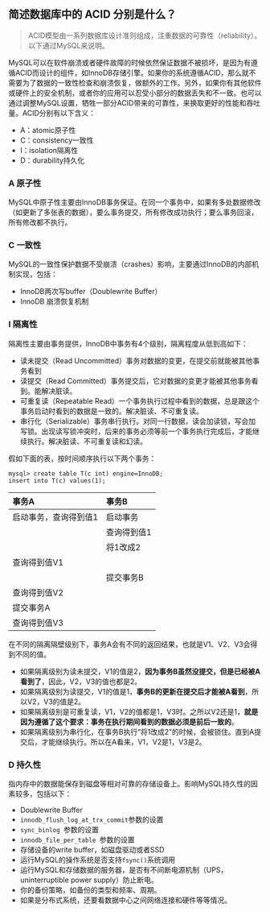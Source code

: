 ## 简述数据库中的 ACID 分别是什么？
>ACID模型由一系列数据库设计准则组成，注重数据的可靠性（reliability）。以下通过MySQL来说明。

MySQL可以在软件崩溃或者硬件故障的时候依然保证数据不被损坏，是因为有遵循ACID而设计的组件，如InnoDB存储引擎。如果你的系统遵循ACID，那么就不需要为了数据的一致性检查和崩溃恢复，做额外的工作。另外，如果你有其他软件或硬件上的安全机制，或者你的应用可以忍受小部分的数据丢失和不一致。也可以通过调整MySQL设置，牺牲一部分ACID带来的可靠性，来换取更好的性能和吞吐量。ACID分别有以下含义：

- A：atomic原子性
- C：consistency一致性
- I：isolation隔离性
- D：durability持久化

### A 原子性
MySQL中原子性主要由InnoDB事务保证。在同一个事务中，如果有多处数据修改（如更新了多张表的数据），要么事务提交，所有修改成功执行；要么事务回滚，所有修改都不执行。
### C 一致性
MySQL的一致性保护数据不受崩溃（crashes）影响，主要通过InnoDB的内部机制实现，包括：

- InnoDB两次写buffer（Doublewrite Buffer）
- InnoDB 崩溃恢复机制

### I 隔离性
隔离性主要由事务提供，InnoDB中事务有4个级别，隔离程度从低到高如下：

- 读未提交（Read Uncommitted）事务对数据的变更，在提交前就能被其他事务看到
- 读提交（Read Committed）事务提交后，它对数据的变更才能被其他事务看到。能解决脏读。
- 可重复读（Repeatable Read）一个事务执行过程中看到的数据，总是跟这个事务启动时看到的数据是一致的。解决脏读、不可重复读。
- 串行化（Serializable）事务串行执行。对同一行数据，读会加读锁，写会加写锁。出现读写锁冲突时，后来的事务必须等前一个事务执行完成后，才能继续执行。解决脏读、不可重复读和幻读。

假如下面的表，按时间顺序执行以下两个事务：

```
mysql> create table T(c int) engine=InnoDB;
insert into T(c) values(1);
```

|事务A|事务B|
|:--|:--|
|启动事务，查询得到值1|启动事务|
||查询得到值1|
||将1改成2|
|查询得到值V1||
||提交事务B|
|查询得到值V2||
|提交事务A||
|查询得到值V3||

在不同的隔离隔壁级别下，事务A会有不同的返回结果，也就是V1、V2、V3会得到不同的值。

- 如果隔离级别为读未提交，V1的值是2，**因为事务B虽然没提交，但是已经被A看到了**，因此，V2，V3的值也都是2。
- 如果隔离级别为读提交，V1的值是1，**事务B的更新在提交后才能被A看到**，所以V2，V3的值是2。
- 如果隔离级别是可重复读，V1，V2的值都是1，V3时。之所以V2还是1，**就是因为遵循了这个要求：事务在执行期间看到的数据必须是前后一致的**。
- 如果隔离级别为串行化，在事务B执行“将1改成2”的时候，会被锁住。直到A提交后，才能继续执行。所以在A看来，V1，V2是1，V3是2。

### D 持久性
指内存中的数据能保存到磁盘等相对可靠的存储设备上。影响MySQL持久性的因素较多，包括以下：

- Doublewrite Buffer
- ``` innodb_flush_log_at_trx_commit ```参数的设置
- ``` sync_binlog  ```参数的设置
- ``` innodb_file_per_table  ```参数的设置
- 存储设备的write buffer，如磁盘驱动或者SSD
- 运行MySQL的操作系统是否支持```fsync()```系统调用
- 运行MySQL和存储数据的服务器，是否有不间断电源机制（UPS，uninterruptible power supply）防止断电。
- 你的备份策略，如备份的类型和频率、周期。
- 如果是分布式系统，还要看数据中心之间网络连接和硬件等等情况。